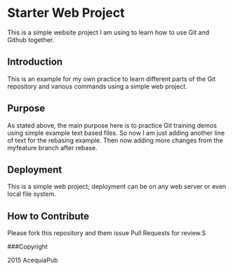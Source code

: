 # Starter Web Project

This is a simple website project I am using to learn how to use Git and Github together.

## Introduction

This is an example for my own practice to learn different parts of the Git repository and various commands using a simple web project.

## Purpose

As stated above, the main purpose here is to practice Git training demos using simple example text based files. So now I am just adding another line of text for the rebasing example. Then now adding more changes from the myfeature branch after rebase.

## Deployment

This is a simple web project; deployment can be on any web server or even local file system.

## How to Contribute

Please fork this repository and them issue Pull Requests for review.S


###Copyright

2015 AcequiaPub